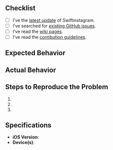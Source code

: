 ## Checklist

- [ ] I've the [latest update](https://github.com/AnderGoig/SwiftInstagram/releases) of Swiftinstagram.
- [ ] I've searched for [existing GitHub issues](https://github.com/AnderGoig/SwiftInstagram/issues).
- [ ] I've read the [wiki pages](https://github.com/AnderGoig/SwiftInstagram/wiki).
- [ ] I've read the [contibution guidelines](CONTRIBUTING.md).

## Expected Behavior


## Actual Behavior


## Steps to Reproduce the Problem

  1.
  1.
  1.

## Specifications

  - **iOS Version**:
  - **Device(s)**:
